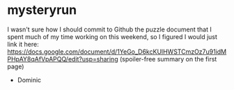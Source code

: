 # mysteryrun

I wasn't sure how I should commit to Github the puzzle document that I spent much of my time working on this weekend, 
so I figured I would just link it here: https://docs.google.com/document/d/1YeGo_D6kcKUlHWSTCmzOz7u91idMPHpAY8qAfVpAPQQ/edit?usp=sharing
(spoiler-free summary on the first page)
- Dominic
